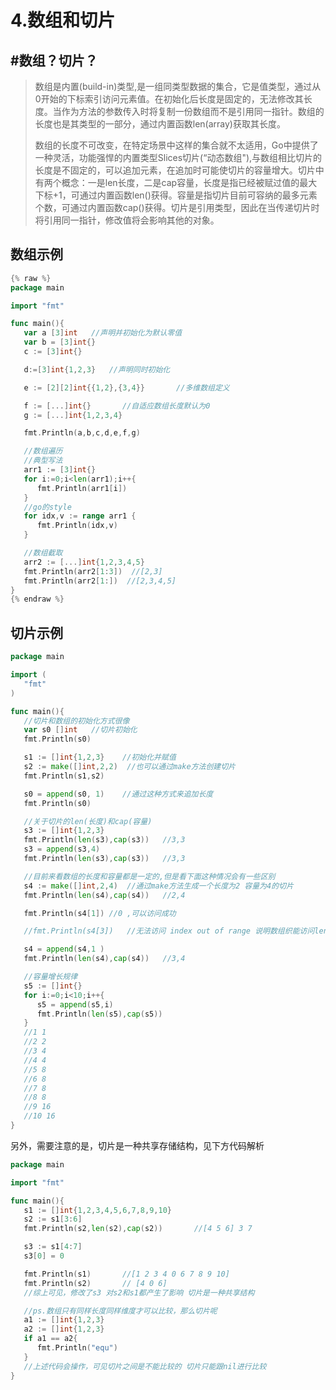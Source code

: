 # 4.数组和切片

## \#数组？切片？

> 数组是内置\(build-in\)类型,是一组同类型数据的集合，它是值类型，通过从0开始的下标索引访问元素值。在初始化后长度是固定的，无法修改其长度。当作为方法的参数传入时将复制一份数组而不是引用同一指针。数组的长度也是其类型的一部分，通过内置函数len\(array\)获取其长度。
>
> 数组的长度不可改变，在特定场景中这样的集合就不太适用，Go中提供了一种灵活，功能强悍的内置类型Slices切片\(“动态数组"\),与数组相比切片的长度是不固定的，可以追加元素，在追加时可能使切片的容量增大。切片中有两个概念：一是len长度，二是cap容量，长度是指已经被赋过值的最大下标+1，可通过内置函数len\(\)获得。容量是指切片目前可容纳的最多元素个数，可通过内置函数cap\(\)获得。切片是引用类型，因此在当传递切片时将引用同一指针，修改值将会影响其他的对象。

## 数组示例

```go
{% raw %}
package main

import "fmt"

func main(){
   var a [3]int   //声明并初始化为默认零值
   var b = [3]int{}
   c := [3]int{}

   d:=[3]int{1,2,3}   //声明同时初始化

   e := [2][2]int{{1,2},{3,4}}       //多维数组定义

   f := [...]int{}       //自适应数组长度默认为0
   g := [...]int{1,2,3,4}

   fmt.Println(a,b,c,d,e,f,g)

   //数组遍历
   //典型写法
   arr1 := [3]int{}
   for i:=0;i<len(arr1);i++{
      fmt.Println(arr1[i])
   }
   //go的style
   for idx,v := range arr1 {
      fmt.Println(idx,v)
   }

   //数组截取
   arr2 := [...]int{1,2,3,4,5}
   fmt.Println(arr2[1:3])  //[2,3]
   fmt.Println(arr2[1:])  //[2,3,4,5]
}
{% endraw %}
```

## 切片示例

```go
package main

import (
   "fmt"
)

func main(){
   //切片和数组的初始化方式很像
   var s0 []int   //切片初始化
   fmt.Println(s0)

   s1 := []int{1,2,3}    //初始化并赋值
   s2 := make([]int,2,2)  //也可以通过make方法创建切片
   fmt.Println(s1,s2)

   s0 = append(s0, 1)    //通过这种方式来追加长度
   fmt.Println(s0)

   //关于切片的len(长度)和cap(容量)
   s3 := []int{1,2,3}
   fmt.Println(len(s3),cap(s3))   //3,3
   s3 = append(s3,4)
   fmt.Println(len(s3),cap(s3))   //3,3

   //目前来看数组的长度和容量都是一定的,但是看下面这种情况会有一些区别
   s4 := make([]int,2,4)  //通过make方法生成一个长度为2 容量为4的切片
   fmt.Println(len(s4),cap(s4))   //2,4

   fmt.Println(s4[1]) //0 ,可以访问成功

   //fmt.Println(s4[3])   //无法访问 index out of range 说明数组织能访问len范围内的内容

   s4 = append(s4,1 )
   fmt.Println(len(s4),cap(s4))   //3,4

   //容量增长规律
   s5 := []int{}
   for i:=0;i<10;i++{
      s5 = append(s5,i)
      fmt.Println(len(s5),cap(s5))
   }
   //1 1
   //2 2
   //3 4
   //4 4
   //5 8
   //6 8
   //7 8
   //8 8
   //9 16
   //10 16
}
```

 另外，需要注意的是，切片是一种共享存储结构，见下方代码解析

```go
package main

import "fmt"

func main(){
   s1 := []int{1,2,3,4,5,6,7,8,9,10}
   s2 := s1[3:6]
   fmt.Println(s2,len(s2),cap(s2))       //[4 5 6] 3 7

   s3 := s1[4:7]
   s3[0] = 0

   fmt.Println(s1)       //[1 2 3 4 0 6 7 8 9 10]
   fmt.Println(s2)       // [4 0 6]
   //综上可见，修改了s3 对s2和s1都产生了影响 切片是一种共享结构

   //ps.数组只有同样长度同样维度才可以比较，那么切片呢
   a1 := []int{1,2,3}
   a2 := []int{1,2,3}
   if a1 == a2{
      fmt.Println("equ")
   }
   //上述代码会操作，可见切片之间是不能比较的 切片只能跟nil进行比较
}
```

 

